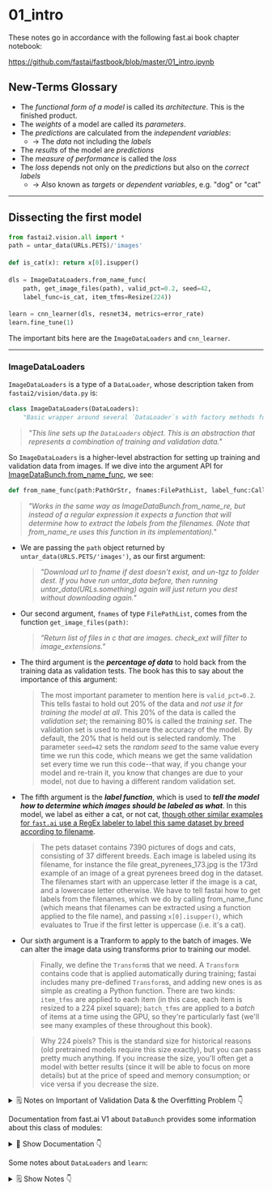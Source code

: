 # 01_intro

These notes go in accordance with the following fast.ai book chapter notebook:

https://github.com/fastai/fastbook/blob/master/01_intro.ipynb

## New-Terms Glossary

- The _functional form of a model_ is called its _architecture_. This is the finished product.
- The _weights_ of a model are called its _parameters_.
- The _predictions_ are calculated from the _independent variables_:
  - -> The _data_ not including the _labels_
- The _results_ of the model are _predictions_
- The _measure of performance_ is called the _loss_
- The _loss_ depends not only on the _predictions_ but also on the _correct labels_
  - -> Also known as _targets_ or _dependent variables_, e.g. "dog" or "cat"

---

## Dissecting the first model

```py
from fastai2.vision.all import *
path = untar_data(URLs.PETS)/'images'

def is_cat(x): return x[0].isupper()

dls = ImageDataLoaders.from_name_func(
    path, get_image_files(path), valid_pct=0.2, seed=42,
    label_func=is_cat, item_tfms=Resize(224))

learn = cnn_learner(dls, resnet34, metrics=error_rate)
learn.fine_tune(1)
```

The important bits here are the `ImageDataLoaders` and `cnn_learner`.

---

### ImageDataLoaders

`ImageDataLoaders` is a type of a `DataLoader`, whose description taken from `fastai2/vision/data.py` is:

```py
class ImageDataLoaders(DataLoaders):
    "Basic wrapper around several `DataLoader`s with factory methods for computer vision problems"
```

> _"This line sets up the `DataLoaders` object. This is an abstraction that represents a combination of training and validation data."_

So `ImageDataLoaders` is a higher-level abstraction for setting up training and validation data from images. If we dive into the argument API for [ImageDataBunch.from_name_func](https://docs.fast.ai/vision.data.html#ImageDataBunch.from_name_func), we see:

```py
def from_name_func(path:PathOrStr, fnames:FilePathList, label_func:Callable, valid_pct:float=0.2, seed:int=None, **kwargs)
```

> _"Works in the same way as ImageDataBunch.from_name_re, but instead of a regular expression it expects a function that will determine how to extract the labels from the filenames. (Note that from_name_re uses this function in its implementation)."_

- We are passing the `path` object returned by `untar_data(URLS.PETS/'images')`, as our first argument:

  > _"Download url to fname if dest doesn't exist, and un-tgz to folder dest. If you have run untar_data before, then running untar_data(URLs.something) again will just return you dest without downloading again."_

- Our second argument, `fnames` of type `FilePathList`, comes from the function `get_image_files(path)`:

  > _"Return list of files in c that are images. check_ext will filter to image_extensions."_

- The third argument is the **_percentage of data_** to hold back from the training data as validation tests. The book has this to say about the importance of this argument:

  > The most important parameter to mention here is `valid_pct=0.2`. This tells fastai to hold out 20% of the data and _not use it for training the model at all_. This 20% of the data is called the _validation set_; the remaining 80% is called the _training set_. The validation set is used to measure the accuracy of the model. By default, the 20% that is held out is selected randomly. The parameter `seed=42` sets the _random seed_ to the same value every time we run this code, which means we get the same validation set every time we run this code--that way, if you change your model and re-train it, you know that changes are due to your model, not due to having a different random validation set.

- The fifth argument is the **_label function_**, which is used to **_tell the model how to determine which images should be labeled as what_**. In this model, we label as either a cat, or not cat, [though other similar examples for `fast.ai` use a RegEx labeler to label this same dataset by breed according to filename](https://www.fast.ai/2020/02/13/fastai-A-Layered-API-for-Deep-Learning/#vision).

  > The pets dataset contains 7390 pictures of dogs and cats, consisting of 37 different breeds. Each image is labeled using its filename, for instance the file great_pyrenees_173.jpg is the 173rd example of an image of a great pyrenees breed dog in the dataset. The filenames start with an uppercase letter if the image is a cat, and a lowercase letter otherwise. We have to tell fastai how to get labels from the filenames, which we do by calling from_name_func (which means that filenames can be extracted using a function applied to the file name), and passing `x[0].isupper()`, which evaluates to True if the first letter is uppercase (i.e. it's a cat).

- Our sixth argument is a Tranform to apply to the batch of images. We can alter the image data using transforms prior to training our model.

  > Finally, we define the `Transform`s that we need. A `Transform` contains code that is applied automatically during training; fastai includes many pre-defined `Transform`s, and adding new ones is as simple as creating a Python function. There are two kinds: `item_tfms` are applied to each item (in this case, each item is resized to a 224 pixel square); `batch_tfms` are applied to a _batch_ of items at a time using the GPU, so they're particularly fast (we'll see many examples of these throughout this book).

  > Why 224 pixels? This is the standard size for historical reasons (old pretrained models require this size exactly), but you can pass pretty much anything. If you increase the size, you'll often get a model with better results (since it will be able to focus on more details) but at the price of speed and memory consumption; or vice versa if you decrease the size.

<details>
  <summary>🗒 Notes on Important of Validation Data & the Overfitting Problem 👇</summary>

Models produced with fast.ai will show you their accuracy using _only_ validation data. The book discusses why this is so important:

> This is absolutely critical, because if you train a large enough model for a long enough time, it will eventually learn to _memorize_ the label of every item in your dataset! This is not actually a useful model, because what we care about is how well our model works on _previously unseen images_

> Even when your model has not fully memorized all your data, earlier on in training it may have memorized certain parts of it. As a result, the longer you train for, the better your accuracy will get on the training set; and the validation set accuracy will also improve for a while, but eventually it will start getting worse, as the model starts to memorize the training set, rather than finding generalizable underlying patterns in the data. When this happens, we say that the model is _over-fitting_.

Over-fitting is a **_regression from the ability to generalize_**. Rather than creating an adaptable model which can correlate novel inputs to patterns, an overfitted model has specialized itself to it's own training data and lost it's usefulness.

The authors give an example of an overfit model trained on randomized data based on the function `x^2`, where it can no longer see the general trend and molds the curve to fit it's own data:

![](./images/overfitting-problem.png)

</details>

Documentation from fast.ai V1 about `DataBunch` provides some information about this class of modules:

<details>
  <summary>📘 Show Documentation 👇</summary>

![](images/fastai-databunch.png)

</details>

Some notes about `DataLoaders` and `learn`:

<details>
  <summary>🗒 Show Notes 👇</summary>

- `DataLoaders.show_batch()` can be used to display batch images in-notebook:
  ![](images/dataloaders-show-batch.png)

- `learn.show_results()` can used to to display model predictions and actual classifications:
  ![](images/learn-show-results.png)

</details>
